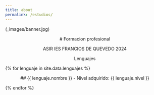 ```yaml
---
title: about
permalink: /estudios/
---
```


(_images/banner.jpg)

<p style="text-align: center;"># Formacion profesional</p>
<p style="text-align: center;">ASIR IES FRANCIOS DE QUEVEDO 2024</p>

<p style="text-align: center;">Lenguajes</p>
{% for lenguaje in site.data.lenguajes %}
  <p style="text-align: center;">## {{ lenguaje.nombre }} - Nivel adquirido: {{ lenguaje.nivel }}</p>
{% endfor %}

